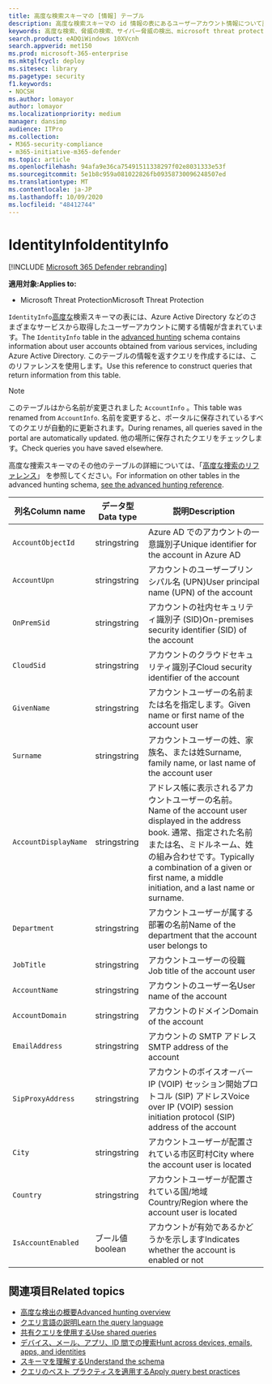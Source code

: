 ```yaml
---
title: 高度な検索スキーマの [情報] テーブル
description: 高度な検索スキーマの id 情報の表にあるユーザーアカウント情報について説明します。
keywords: 高度な検索、脅威の検索、サイバー脅威の検出、microsoft threat protection、microsoft 365、mtp、m365、search、query、テレメトリ、スキーマ参照、kusto、table、column、data type、description、AccountInfo、identity Info、account
search.product: eADQiWindows 10XVcnh
search.appverid: met150
ms.prod: microsoft-365-enterprise
ms.mktglfcycl: deploy
ms.sitesec: library
ms.pagetype: security
f1.keywords:
- NOCSH
ms.author: lomayor
author: lomayor
ms.localizationpriority: medium
manager: dansimp
audience: ITPro
ms.collection:
- M365-security-compliance
- m365-initiative-m365-defender
ms.topic: article
ms.openlocfilehash: 94afa9e36ca75491511338297f02e8031333e53f
ms.sourcegitcommit: 5e1b8c959a081022826fb09358730096248507ed
ms.translationtype: MT
ms.contentlocale: ja-JP
ms.lasthandoff: 10/09/2020
ms.locfileid: "48412744"
---
```

# <a name="identityinfo"></a><span data-ttu-id="17c88-104">IdentityInfo</span><span class="sxs-lookup"><span data-stu-id="17c88-104">IdentityInfo</span></span>

[!INCLUDE [Microsoft 365 Defender rebranding](../includes/microsoft-defender.md)]


<span data-ttu-id="17c88-105">**適用対象:**</span><span class="sxs-lookup"><span data-stu-id="17c88-105">**Applies to:**</span></span>
- <span data-ttu-id="17c88-106">Microsoft Threat Protection</span><span class="sxs-lookup"><span data-stu-id="17c88-106">Microsoft Threat Protection</span></span>

<span data-ttu-id="17c88-107">`IdentityInfo`[高度な](advanced-hunting-overview.md)検索スキーマの表には、Azure Active Directory などのさまざまなサービスから取得したユーザーアカウントに関する情報が含まれています。</span><span class="sxs-lookup"><span data-stu-id="17c88-107">The `IdentityInfo` table in the [advanced hunting](advanced-hunting-overview.md) schema contains information about user accounts obtained from various services, including Azure Active Directory.</span></span> <span data-ttu-id="17c88-108">このテーブルの情報を返すクエリを作成するには、このリファレンスを使用します。</span><span class="sxs-lookup"><span data-stu-id="17c88-108">Use this reference to construct queries that return information from this table.</span></span>

>[!NOTE]
><span data-ttu-id="17c88-109">このテーブルはから名前が変更されました `AccountInfo` 。</span><span class="sxs-lookup"><span data-stu-id="17c88-109">This table was renamed from `AccountInfo`.</span></span> <span data-ttu-id="17c88-110">名前を変更すると、ポータルに保存されているすべてのクエリが自動的に更新されます。</span><span class="sxs-lookup"><span data-stu-id="17c88-110">During renames, all queries saved in the portal are automatically updated.</span></span> <span data-ttu-id="17c88-111">他の場所に保存されたクエリをチェックします。</span><span class="sxs-lookup"><span data-stu-id="17c88-111">Check queries you have saved elsewhere.</span></span>

<span data-ttu-id="17c88-112">高度な捜索スキーマのその他のテーブルの詳細については、「[高度な捜索のリファレンス](advanced-hunting-schema-tables.md)」 を参照してください。</span><span class="sxs-lookup"><span data-stu-id="17c88-112">For information on other tables in the advanced hunting schema, [see the advanced hunting reference](advanced-hunting-schema-tables.md).</span></span>

| <span data-ttu-id="17c88-113">列名</span><span class="sxs-lookup"><span data-stu-id="17c88-113">Column name</span></span> | <span data-ttu-id="17c88-114">データ型</span><span class="sxs-lookup"><span data-stu-id="17c88-114">Data type</span></span> | <span data-ttu-id="17c88-115">説明</span><span class="sxs-lookup"><span data-stu-id="17c88-115">Description</span></span> |
|-------------|-----------|-------------|
| `AccountObjectId` | <span data-ttu-id="17c88-116">string</span><span class="sxs-lookup"><span data-stu-id="17c88-116">string</span></span> | <span data-ttu-id="17c88-117">Azure AD でのアカウントの一意識別子</span><span class="sxs-lookup"><span data-stu-id="17c88-117">Unique identifier for the account in Azure AD</span></span> |
| `AccountUpn` | <span data-ttu-id="17c88-118">string</span><span class="sxs-lookup"><span data-stu-id="17c88-118">string</span></span> | <span data-ttu-id="17c88-119">アカウントのユーザープリンシパル名 (UPN)</span><span class="sxs-lookup"><span data-stu-id="17c88-119">User principal name (UPN) of the account</span></span> |
| `OnPremSid` | <span data-ttu-id="17c88-120">string</span><span class="sxs-lookup"><span data-stu-id="17c88-120">string</span></span> | <span data-ttu-id="17c88-121">アカウントの社内セキュリティ識別子 (SID)</span><span class="sxs-lookup"><span data-stu-id="17c88-121">On-premises security identifier (SID) of the account</span></span> |
| `CloudSid` | <span data-ttu-id="17c88-122">string</span><span class="sxs-lookup"><span data-stu-id="17c88-122">string</span></span> | <span data-ttu-id="17c88-123">アカウントのクラウドセキュリティ識別子</span><span class="sxs-lookup"><span data-stu-id="17c88-123">Cloud security identifier of the account</span></span> |
| `GivenName` | <span data-ttu-id="17c88-124">string</span><span class="sxs-lookup"><span data-stu-id="17c88-124">string</span></span> | <span data-ttu-id="17c88-125">アカウントユーザーの名前または名を指定します。</span><span class="sxs-lookup"><span data-stu-id="17c88-125">Given name or first name of the account user</span></span> |
| `Surname` | <span data-ttu-id="17c88-126">string</span><span class="sxs-lookup"><span data-stu-id="17c88-126">string</span></span> | <span data-ttu-id="17c88-127">アカウントユーザーの姓、家族名、または姓</span><span class="sxs-lookup"><span data-stu-id="17c88-127">Surname, family name, or last name of the account user</span></span> |
| `AccountDisplayName` | <span data-ttu-id="17c88-128">string</span><span class="sxs-lookup"><span data-stu-id="17c88-128">string</span></span> | <span data-ttu-id="17c88-129">アドレス帳に表示されるアカウントユーザーの名前。</span><span class="sxs-lookup"><span data-stu-id="17c88-129">Name of the account user displayed in the address book.</span></span> <span data-ttu-id="17c88-130">通常、指定された名前または名、ミドルネーム、姓の組み合わせです。</span><span class="sxs-lookup"><span data-stu-id="17c88-130">Typically a combination of a given or first name, a middle initiation, and a last name or surname.</span></span> |
| `Department` | <span data-ttu-id="17c88-131">string</span><span class="sxs-lookup"><span data-stu-id="17c88-131">string</span></span> | <span data-ttu-id="17c88-132">アカウントユーザーが属する部署の名前</span><span class="sxs-lookup"><span data-stu-id="17c88-132">Name of the department that the account user belongs to</span></span> |
| `JobTitle` | <span data-ttu-id="17c88-133">string</span><span class="sxs-lookup"><span data-stu-id="17c88-133">string</span></span> | <span data-ttu-id="17c88-134">アカウントユーザーの役職</span><span class="sxs-lookup"><span data-stu-id="17c88-134">Job title of the account user</span></span> |
| `AccountName` | <span data-ttu-id="17c88-135">string</span><span class="sxs-lookup"><span data-stu-id="17c88-135">string</span></span> | <span data-ttu-id="17c88-136">アカウントのユーザー名</span><span class="sxs-lookup"><span data-stu-id="17c88-136">User name of the account</span></span> |
| `AccountDomain` | <span data-ttu-id="17c88-137">string</span><span class="sxs-lookup"><span data-stu-id="17c88-137">string</span></span> | <span data-ttu-id="17c88-138">アカウントのドメイン</span><span class="sxs-lookup"><span data-stu-id="17c88-138">Domain of the account</span></span> |
| `EmailAddress` | <span data-ttu-id="17c88-139">string</span><span class="sxs-lookup"><span data-stu-id="17c88-139">string</span></span> | <span data-ttu-id="17c88-140">アカウントの SMTP アドレス</span><span class="sxs-lookup"><span data-stu-id="17c88-140">SMTP address of the account</span></span> |
| `SipProxyAddress` | <span data-ttu-id="17c88-141">string</span><span class="sxs-lookup"><span data-stu-id="17c88-141">string</span></span> | <span data-ttu-id="17c88-142">アカウントのボイスオーバー IP (VOIP) セッション開始プロトコル (SIP) アドレス</span><span class="sxs-lookup"><span data-stu-id="17c88-142">Voice over IP (VOIP) session initiation protocol (SIP) address of the account</span></span> |
| `City` | <span data-ttu-id="17c88-143">string</span><span class="sxs-lookup"><span data-stu-id="17c88-143">string</span></span> | <span data-ttu-id="17c88-144">アカウントユーザーが配置されている市区町村</span><span class="sxs-lookup"><span data-stu-id="17c88-144">City where the account user is located</span></span> |
| `Country` | <span data-ttu-id="17c88-145">string</span><span class="sxs-lookup"><span data-stu-id="17c88-145">string</span></span> | <span data-ttu-id="17c88-146">アカウントユーザーが配置されている国/地域</span><span class="sxs-lookup"><span data-stu-id="17c88-146">Country/Region where the account user is located</span></span> |
| `IsAccountEnabled` | <span data-ttu-id="17c88-147">ブール値</span><span class="sxs-lookup"><span data-stu-id="17c88-147">boolean</span></span> | <span data-ttu-id="17c88-148">アカウントが有効であるかどうかを示します</span><span class="sxs-lookup"><span data-stu-id="17c88-148">Indicates whether the account is enabled or not</span></span> |

## <a name="related-topics"></a><span data-ttu-id="17c88-149">関連項目</span><span class="sxs-lookup"><span data-stu-id="17c88-149">Related topics</span></span>
- [<span data-ttu-id="17c88-150">高度な検出の概要</span><span class="sxs-lookup"><span data-stu-id="17c88-150">Advanced hunting overview</span></span>](advanced-hunting-overview.md)
- [<span data-ttu-id="17c88-151">クエリ言語の説明</span><span class="sxs-lookup"><span data-stu-id="17c88-151">Learn the query language</span></span>](advanced-hunting-query-language.md)
- [<span data-ttu-id="17c88-152">共有クエリを使用する</span><span class="sxs-lookup"><span data-stu-id="17c88-152">Use shared queries</span></span>](advanced-hunting-shared-queries.md)
- [<span data-ttu-id="17c88-153">デバイス、メール、アプリ、ID 間での捜索</span><span class="sxs-lookup"><span data-stu-id="17c88-153">Hunt across devices, emails, apps, and identities</span></span>](advanced-hunting-query-emails-devices.md)
- [<span data-ttu-id="17c88-154">スキーマを理解する</span><span class="sxs-lookup"><span data-stu-id="17c88-154">Understand the schema</span></span>](advanced-hunting-schema-tables.md)
- [<span data-ttu-id="17c88-155">クエリのベスト プラクティスを適用する</span><span class="sxs-lookup"><span data-stu-id="17c88-155">Apply query best practices</span></span>](advanced-hunting-best-practices.md)
